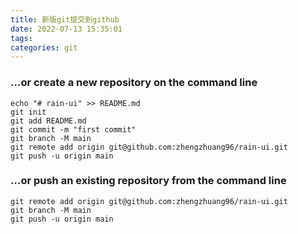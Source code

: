 ```yaml
---
title: 新版git提交到github
date: 2022-07-13 15:35:01
tags:
categories: git
---
```


### …or create a new repository on the command line



```
echo "# rain-ui" >> README.md
git init
git add README.md
git commit -m "first commit"
git branch -M main
git remote add origin git@github.com:zhengzhuang96/rain-ui.git
git push -u origin main
```

### …or push an existing repository from the command line



```
git remote add origin git@github.com:zhengzhuang96/rain-ui.git
git branch -M main
git push -u origin main
```


